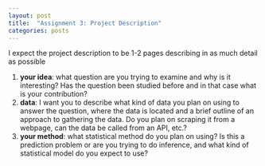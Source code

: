 ```yaml
---
layout: post
title:  "Assignment 3: Project Description"
categories: posts
---
```


I expect the project description to be 1-2 pages describing in as much detail as possible

1. **your idea**: what question are you trying to examine and why is it interesting? Has the question been studied before and in that case what is your contribution?
2. **data**: I want you to describe what kind of data you plan on using to answer the question, where the data is located and a brief outline of an approach to gathering the data. Do you plan on scraping it from a webpage, can the data be called from an API, etc.?
3. **your method**: what statistical method do you plan on using? Is this a prediction problem or are you trying to do inference, and what kind of statistical model do you expect to use?
